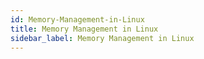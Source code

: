 ```yaml
---
id: Memory-Management-in-Linux
title: Memory Management in Linux
sidebar_label: Memory Management in Linux
---
```



#
